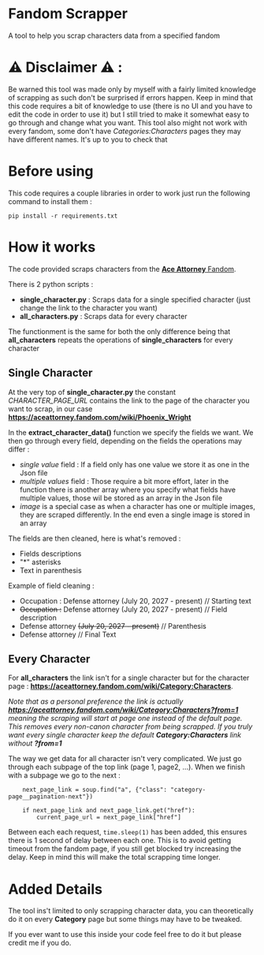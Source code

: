 # Fandom Scrapper

A tool to help you scrap characters data from a specified fandom

# ⚠ Disclaimer ⚠ :

Be warned this tool was made only by myself with a fairly limited knowledge of scrapping as such don't be surprised if errors happen.
Keep in mind that this code requires a bit of knowledge to use (there is no UI and you have to edit the code in order to use it) but I still tried to make it somewhat easy to go through and change what you want.
This tool also might not work with every fandom, some don't have *Categories:Characters* pages they may have different names. It's up to you to check that

# Before using

This code requires a couple libraries in order to work just run the following command to install them :
```
pip install -r requirements.txt
```


# How it works

The code provided scraps characters from the [**Ace Attorney** Fandom](https://aceattorney.fandom.com/wiki/Category:Characters).

There is 2 python scripts :
- **single_character.py** : Scraps data for a single specified character (just change the link to the character you want)
- **all_characters.py** : Scraps data for every character

The functionment is the same for both the only difference being that **all_characters** repeats the operations of **single_characters** for every character

## Single Character

At the very top of **single_character.py** the constant *CHARACTER_PAGE_URL* contains the link to the page of the character you want to scrap, in our case **https://aceattorney.fandom.com/wiki/Phoenix_Wright**

In the **extract_character_data()** function we specify the fields we want. We then go through every field, depending on the fields the operations may differ :
- *single value* field : If a field only has one value we store it as one in the Json file
- *multiple values* field : Those require a bit more effort, later in the function there is another array where you specify what fields have multiple values, those wil be stored as an array in the Json file
- *image* is a special case as when a character has one or multiple images, they are scraped differently. In the end even a single image is stored in an array
  
The fields are then cleaned, here is what's removed :
- Fields descriptions
- "*" asterisks
- Text in parenthesis
  
Example of field cleaning :
- Occupation : Defense attorney (July 20, 2027 - present) // Starting text
- <s>Occupation :</s> Defense attorney (July 20, 2027 - present)  // Field description
- Defense attorney <s>(July 20, 2027 - present)</s> // Parenthesis
- Defense attorney // Final Text

## Every Character

For **all_characters** the link isn't for a single character but for the character page : **https://aceattorney.fandom.com/wiki/Category:Characters**. 

*Note that as a personal preference the link is actually **https://aceattorney.fandom.com/wiki/Category:Characters?from=1** meaning the scraping will start at page one instead of the default page.*
*This removes every non-canon character from being scrapped. If you truly want every single character keep the default **Category:Characters** link without **?from=1***

The way we get data for all character isn't very complicated. We just go through each subpage of the top link (page 1, page2, ...).
When we finish with a subpage we go to the next :
```
    next_page_link = soup.find("a", {"class": "category-page__pagination-next"})
    
    if next_page_link and next_page_link.get("href"):
        current_page_url = next_page_link["href"]
```

Between each each request, ```time.sleep(1)``` has been added, this ensures there is 1 second of delay between each one. 
This is to avoid getting timeout from the fandom page, if you still get blocked try increasing the delay. Keep in mind this will make the total scrapping time longer.

# Added Details 

The tool ins't limited to only scrapping character data, you can theoretically do it on every **Category** page but some things may have to be tweaked.

If you ever want to use this inside your code feel free to do it but please credit me if you do.
